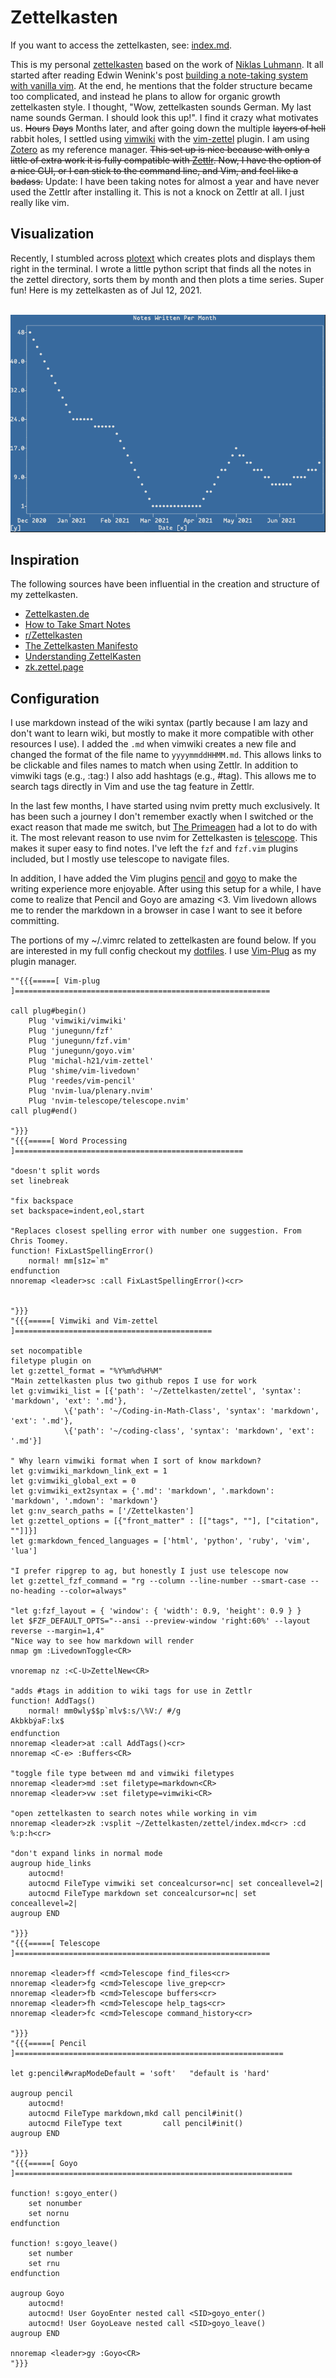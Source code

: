# Zettelkasten

If you want to access the zettelkasten, see: [index.md](zettel/index.md). 

This is my personal [zettelkasten](https://en.wikipedia.org/wiki/Zettelkasten) based on the work of [Niklas Luhmann](https://en.wikipedia.org/wiki/Niklas_Luhmann). It all started after reading Edwin Wenink's post [building a note-taking system with vanilla vim](https://www.edwinwenink.xyz/posts/42-vim_notetaking/). At the end, he mentions that the folder structure became too complicated, and instead he plans to allow for organic growth zettelkasten style. I thought, "Wow, zettelkasten sounds German. My last name sounds German. I should look this up!". I find it crazy what motivates us. ~~Hours~~ ~~Days~~ Months later, and after going down the multiple ~~layers of hell~~ rabbit holes, I settled using [vimwiki](https://github.com/vimwiki) with the [vim-zettel](https://github.com/michal-h21/vim-zettel) plugin. I am using [Zotero](https://www.zotero.org) as my reference manager. ~~This set up is nice because with only a little of extra work it is fully compatible with [Zettlr](https://www.zettlr.com). Now, I have the option of a nice GUI, or I can stick to the command line, and Vim, and feel like a badass.~~ Update: I have been taking notes for almost a year and have never used the Zettlr after installing it. This is not a knock on Zettlr at all. I just really like vim.

## Visualization

Recently, I stumbled across [plotext](https://github.com/piccolomo/plotext) which creates plots and displays them right in the terminal. I wrote a little python script that finds all the notes in the zettel directory, sorts them by month and then plots a time series. Super fun! Here is my zettelkasten as of Jul 12, 2021. 

<br>![Zettelkasten Plot](notes_per_month.png)<br>

## Inspiration

The following sources have been influential in the creation and structure of my zettelkasten.
* [Zettelkasten.de](https://zettelkasten.de)
* [How to Take Smart Notes](https://takesmartnotes.com)
* [r/Zettelkasten](https://www.reddit.com/r/Zettelkasten/)
* [The Zettelkasten Manifesto](https://www.youtube.com/watch?v=c5Tst3-zcWI)
* [Understanding ZettelKasten](https://medium.com/@ethomasv/understanding-zettelkasten-d0ca5bb1f80e)
* [zk.zettel.page](https://zk.zettel.page)


## Configuration

I use markdown instead of the wiki syntax (partly because I am lazy and don't want to learn wiki, but mostly to make it more compatible with other resources I use). I added the `.md` when vimwiki creates a new file and changed the format of the file name to `yyyymmddHHMM.md`. This allows links to be clickable and files names to match when using Zettlr. In addition to vimwiki tags (e.g., :tag:) I also add hashtags (e.g., #tag). This allows me to search tags directly in Vim and use the tag feature in Zettlr.

In the last few months, I have started using nvim pretty much exclusively. It has been such a journey I don't remember exactly when I switched or the exact reason that made me switch, but [The Primeagen](https://www.youtube.com/channel/UC8ENHE5xdFSwx71u3fDH5Xw) had a lot to do with it. The most relevant reason to use nvim for Zettelkasten is [telescope](https://github.com/nvim-telescope/telescope.nvim). This makes it super easy to find notes. I've left the `fzf` and `fzf.vim` plugins included, but I mostly use telescope to navigate files.

In addition, I have added the Vim plugins [pencil](https://github.com/reedes/vim-pencil) and [goyo](https:/github.com/junegunn/goyo.vim) to make the writing experience more enjoyable. After using this setup for a while, I have come to realize that Pencil and Goyo are amazing <3. Vim livedown allows me to render the markdown in a browser in case I want to see it before committing.

The portions of my ~/.vimrc related to zettelkasten are found below. If you are interested in my full config checkout my [dotfiles](https://github.com/rhelmstedter/dotfiles). I use [Vim-Plug](https://github.com/junegunn/vim-plug) as my plugin manager.

```vim
""{{{=====[ Vim-plug ]=========================================================

call plug#begin()
    Plug 'vimwiki/vimwiki'
    Plug 'junegunn/fzf'
    Plug 'junegunn/fzf.vim'
    Plug 'junegunn/goyo.vim'
    Plug 'michal-h21/vim-zettel'
    Plug 'shime/vim-livedown'
    Plug 'reedes/vim-pencil'
    Plug 'nvim-lua/plenary.nvim'
    Plug 'nvim-telescope/telescope.nvim'
call plug#end()

"}}}
"{{{=====[ Word Processing ]===================================================

"doesn't split words
set linebreak

"fix backspace
set backspace=indent,eol,start

"Replaces closest spelling error with number one suggestion. From Chris Toomey.
function! FixLastSpellingError()
    normal! mm[s1z=`m"
endfunction
nnoremap <leader>sc :call FixLastSpellingError()<cr>


"}}}
"{{{=====[ Vimwiki and Vim-zettel ]============================================

set nocompatible
filetype plugin on
let g:zettel_format = "%Y%m%d%H%M"
"Main zettelkasten plus two github repos I use for work
let g:vimwiki_list = [{'path': '~/Zettelkasten/zettel', 'syntax': 'markdown', 'ext': '.md'},
            \{'path': '~/Coding-in-Math-Class', 'syntax': 'markdown', 'ext': '.md'},
            \{'path': '~/coding-class', 'syntax': 'markdown', 'ext': '.md'}]

" Why learn vimwiki format when I sort of know markdown?
let g:vimwiki_markdown_link_ext = 1
let g:vimwiki_global_ext = 0
let g:vimwiki_ext2syntax = {'.md': 'markdown', '.markdown': 'markdown', '.mdown': 'markdown'}
let g:nv_search_paths = ['/Zettelkasten']
let g:zettel_options = [{"front_matter" : [["tags", ""], ["citation", ""]]}]
let g:markdown_fenced_languages = ['html', 'python', 'ruby', 'vim', 'lua']

"I prefer ripgrep to ag, but honestly I just use telescope now
let g:zettel_fzf_command = "rg --column --line-number --smart-case --no-heading --color=always"

"let g:fzf_layout = { 'window': { 'width': 0.9, 'height': 0.9 } }
let $FZF_DEFAULT_OPTS="--ansi --preview-window 'right:60%' --layout reverse --margin=1,4"
"Nice way to see how markdown will render
nmap gm :LivedownToggle<CR>

vnoremap nz :<C-U>ZettelNew<CR>

"adds #tags in addition to wiki tags for use in Zettlr
function! AddTags()
    normal! mm0wly$$p`mlv$:s/\%V:/ #/g
AkbkbýaF:lx$
endfunction
nnoremap <leader>at :call AddTags()<cr>
nnoremap <C-e> :Buffers<CR>

"toggle file type between md and vimwiki filetypes
nnoremap <leader>md :set filetype=markdown<CR>
nnoremap <leader>vw :set filetype=vimwiki<CR>

"open zettelkasten to search notes while working in vim
nnoremap <leader>zk :vsplit ~/Zettelkasten/zettel/index.md<cr> :cd %:p:h<cr>

"don't expand links in normal mode
augroup hide_links
	autocmd!
	autocmd FileType vimwiki set concealcursor=nc| set conceallevel=2|
	autocmd FileType markdown set concealcursor=nc| set conceallevel=2|
augroup END

"}}}
"{{{=====[ Telescope ]=========================================================

nnoremap <leader>ff <cmd>Telescope find_files<cr>
nnoremap <leader>fg <cmd>Telescope live_grep<cr>
nnoremap <leader>fb <cmd>Telescope buffers<cr>
nnoremap <leader>fh <cmd>Telescope help_tags<cr>
nnoremap <leader>fc <cmd>Telescope command_history<cr>

"}}}
"{{{=====[ Pencil ]============================================================

let g:pencil#wrapModeDefault = 'soft'   "default is 'hard'

augroup pencil
    autocmd!
    autocmd FileType markdown,mkd call pencil#init()
    autocmd FileType text         call pencil#init()
augroup END

"}}}
"{{{=====[ Goyo ]==============================================================

function! s:goyo_enter()
    set nonumber
    set nornu
endfunction

function! s:goyo_leave()
    set number
    set rnu
endfunction

augroup Goyo
    autocmd!
    autocmd! User GoyoEnter nested call <SID>goyo_enter()
    autocmd! User GoyoLeave nested call <SID>goyo_leave()
augroup END

nnoremap <leader>gy :Goyo<CR>
"}}}
```
